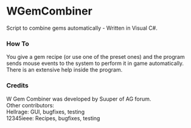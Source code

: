 WGemCombiner
========

Script to combine gems automatically - Written in Visual C#.


### How To

You give a gem recipe (or use one of the preset ones) and the program sends
mouse events to the system to perform it in game automatically.  
There is an extensive help inside the program.


### Credits

W Gem Combiner was developed by Suuper of AG forum.  
Other contributors:  
Hellrage: GUI, bugfixes, testing  
12345ieee: Recipes, bugfixes, testing

